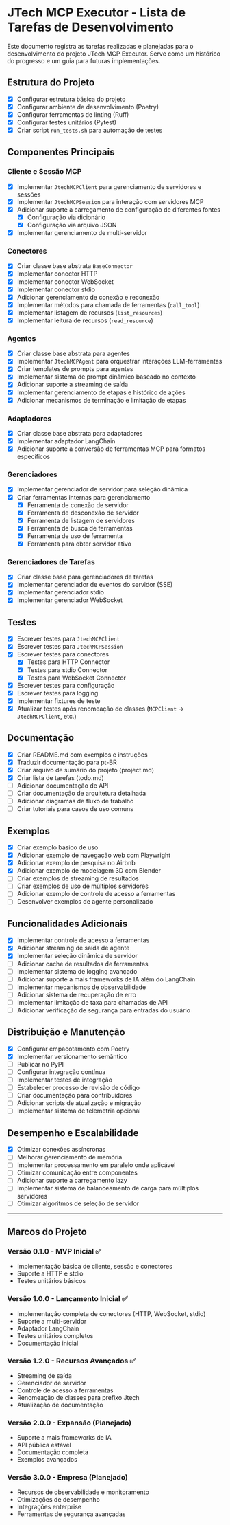 # JTech MCP Executor - Lista de Tarefas de Desenvolvimento

Este documento registra as tarefas realizadas e planejadas para o desenvolvimento do projeto JTech MCP Executor. Serve como um histórico do progresso e um guia para futuras implementações.

## Estrutura do Projeto

- [x] Configurar estrutura básica do projeto
- [x] Configurar ambiente de desenvolvimento (Poetry)
- [x] Configurar ferramentas de linting (Ruff)
- [x] Configurar testes unitários (Pytest)
- [x] Criar script `run_tests.sh` para automação de testes

## Componentes Principais

### Cliente e Sessão MCP
- [x] Implementar `JtechMCPClient` para gerenciamento de servidores e sessões
- [x] Implementar `JtechMCPSession` para interação com servidores MCP
- [x] Adicionar suporte a carregamento de configuração de diferentes fontes
  - [x] Configuração via dicionário
  - [x] Configuração via arquivo JSON
- [x] Implementar gerenciamento de multi-servidor

### Conectores
- [x] Criar classe base abstrata `BaseConnector`
- [x] Implementar conector HTTP
- [x] Implementar conector WebSocket
- [x] Implementar conector stdio
- [x] Adicionar gerenciamento de conexão e reconexão
- [x] Implementar métodos para chamada de ferramentas (`call_tool`)
- [x] Implementar listagem de recursos (`list_resources`)
- [x] Implementar leitura de recursos (`read_resource`)

### Agentes
- [x] Criar classe base abstrata para agentes
- [x] Implementar `JtechMCPAgent` para orquestrar interações LLM-ferramentas
- [x] Criar templates de prompts para agentes
- [x] Implementar sistema de prompt dinâmico baseado no contexto
- [x] Adicionar suporte a streaming de saída
- [x] Implementar gerenciamento de etapas e histórico de ações
- [x] Adicionar mecanismos de terminação e limitação de etapas

### Adaptadores
- [x] Criar classe base abstrata para adaptadores
- [x] Implementar adaptador LangChain
- [x] Adicionar suporte a conversão de ferramentas MCP para formatos específicos

### Gerenciadores
- [x] Implementar gerenciador de servidor para seleção dinâmica
- [x] Criar ferramentas internas para gerenciamento
  - [x] Ferramenta de conexão de servidor
  - [x] Ferramenta de desconexão de servidor
  - [x] Ferramenta de listagem de servidores
  - [x] Ferramenta de busca de ferramentas
  - [x] Ferramenta de uso de ferramenta
  - [x] Ferramenta para obter servidor ativo

### Gerenciadores de Tarefas
- [x] Criar classe base para gerenciadores de tarefas
- [x] Implementar gerenciador de eventos do servidor (SSE)
- [x] Implementar gerenciador stdio
- [x] Implementar gerenciador WebSocket

## Testes

- [x] Escrever testes para `JtechMCPClient`
- [x] Escrever testes para `JtechMCPSession`
- [x] Escrever testes para conectores
  - [x] Testes para HTTP Connector
  - [x] Testes para stdio Connector
  - [x] Testes para WebSocket Connector
- [x] Escrever testes para configuração
- [x] Escrever testes para logging
- [x] Implementar fixtures de teste
- [x] Atualizar testes após renomeação de classes (`MCPClient` → `JtechMCPClient`, etc.)

## Documentação

- [x] Criar README.md com exemplos e instruções
- [x] Traduzir documentação para pt-BR
- [x] Criar arquivo de sumário do projeto (project.md)
- [x] Criar lista de tarefas (todo.md)
- [ ] Adicionar documentação de API
- [ ] Criar documentação de arquitetura detalhada
- [ ] Adicionar diagramas de fluxo de trabalho
- [ ] Criar tutoriais para casos de uso comuns

## Exemplos

- [x] Criar exemplo básico de uso
- [x] Adicionar exemplo de navegação web com Playwright
- [x] Adicionar exemplo de pesquisa no Airbnb
- [x] Adicionar exemplo de modelagem 3D com Blender
- [ ] Criar exemplos de streaming de resultados
- [ ] Criar exemplos de uso de múltiplos servidores
- [ ] Adicionar exemplo de controle de acesso a ferramentas
- [ ] Desenvolver exemplos de agente personalizado

## Funcionalidades Adicionais

- [x] Implementar controle de acesso a ferramentas
- [x] Adicionar streaming de saída de agente
- [x] Implementar seleção dinâmica de servidor
- [ ] Adicionar cache de resultados de ferramentas
- [ ] Implementar sistema de logging avançado
- [ ] Adicionar suporte a mais frameworks de IA além do LangChain
- [ ] Implementar mecanismos de observabilidade
- [ ] Adicionar sistema de recuperação de erro
- [ ] Implementar limitação de taxa para chamadas de API
- [ ] Adicionar verificação de segurança para entradas do usuário

## Distribuição e Manutenção

- [x] Configurar empacotamento com Poetry
- [x] Implementar versionamento semântico
- [ ] Publicar no PyPI
- [ ] Configurar integração contínua
- [ ] Implementar testes de integração
- [ ] Estabelecer processo de revisão de código
- [ ] Criar documentação para contribuidores
- [ ] Adicionar scripts de atualização e migração
- [ ] Implementar sistema de telemetria opcional

## Desempenho e Escalabilidade

- [x] Otimizar conexões assíncronas
- [ ] Melhorar gerenciamento de memória
- [ ] Implementar processamento em paralelo onde aplicável
- [ ] Otimizar comunicação entre componentes
- [ ] Adicionar suporte a carregamento lazy
- [ ] Implementar sistema de balanceamento de carga para múltiplos servidores
- [ ] Otimizar algoritmos de seleção de servidor

---

## Marcos do Projeto

### Versão 0.1.0 - MVP Inicial ✅
- Implementação básica de cliente, sessão e conectores
- Suporte a HTTP e stdio
- Testes unitários básicos

### Versão 1.0.0 - Lançamento Inicial ✅
- Implementação completa de conectores (HTTP, WebSocket, stdio)
- Suporte a multi-servidor
- Adaptador LangChain
- Testes unitários completos
- Documentação inicial

### Versão 1.2.0 - Recursos Avançados ✅
- Streaming de saída
- Gerenciador de servidor
- Controle de acesso a ferramentas
- Renomeação de classes para prefixo Jtech
- Atualização de documentação

### Versão 2.0.0 - Expansão (Planejado)
- Suporte a mais frameworks de IA
- API pública estável
- Documentação completa
- Exemplos avançados

### Versão 3.0.0 - Empresa (Planejado)
- Recursos de observabilidade e monitoramento
- Otimizações de desempenho
- Integrações enterprise
- Ferramentas de segurança avançadas